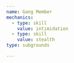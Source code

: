 ```yaml
---
name: Gang Member
mechanics:
  - type: skill
    value: intimidation
  - type: skill
    value: stealth
type: subgrounds

---
```

